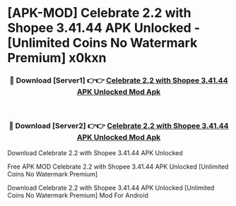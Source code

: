 # [APK-MOD] Celebrate 2.2 with Shopee 3.41.44 APK Unlocked - [Unlimited Coins No Watermark Premium] x0kxn



<div align="center">
<h3>🔴 Download [Server1] 👉👉 <a href="https://momento.my/?title=Celebrate_2.2_with_Shopee_3.41.44_APK_Unlocked">Celebrate 2.2 with Shopee 3.41.44 APK Unlocked Mod Apk</a></h3><br>

<h3>🔴 Download [Server2] 👉👉 <a href="https://momento.my/?title=Celebrate_2.2_with_Shopee_3.41.44_APK_Unlocked">Celebrate 2.2 with Shopee 3.41.44 APK Unlocked Mod Apk</a></h3>
</div>



Download Celebrate 2.2 with Shopee 3.41.44 APK Unlocked 

Free APK MOD Celebrate 2.2 with Shopee 3.41.44 APK Unlocked [Unlimited Coins No Watermark Premium]

Download Celebrate 2.2 with Shopee 3.41.44 APK Unlocked [Unlimited Coins No Watermark Premium] Mod For Android
